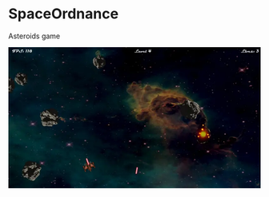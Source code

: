 # SpaceOrdnance
Asteroids game

![Preview](https://raw.githubusercontent.com/Di0n/SpaceOrdnance/refs/heads/master/clip.webp)
